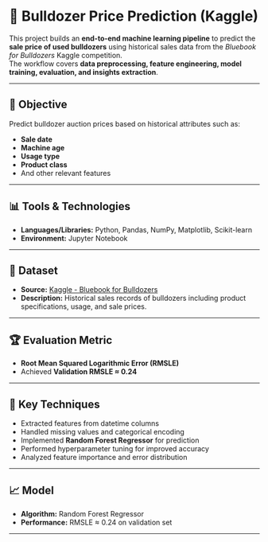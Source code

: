 # 🚜 Bulldozer Price Prediction (Kaggle)

This project builds an **end-to-end machine learning pipeline** to predict the **sale price of used bulldozers** using historical sales data from the *Bluebook for Bulldozers* Kaggle competition.  
The workflow covers **data preprocessing, feature engineering, model training, evaluation, and insights extraction**.

---

## 🎯 Objective
Predict bulldozer auction prices based on historical attributes such as:
- **Sale date**
- **Machine age**
- **Usage type**
- **Product class**
- And other relevant features

---

## 📊 Tools & Technologies
- **Languages/Libraries:** Python, Pandas, NumPy, Matplotlib, Scikit-learn  
- **Environment:** Jupyter Notebook  

---

## 🧮 Dataset
- **Source:** [Kaggle - Bluebook for Bulldozers](https://www.kaggle.com/competitions/bluebook-for-bulldozers)  
- **Description:** Historical sales records of bulldozers including product specifications, usage, and sale prices.

---

## 🏆 Evaluation Metric
- **Root Mean Squared Logarithmic Error (RMSLE)**
- Achieved **Validation RMSLE ≈ 0.24**

---

## 🧠 Key Techniques
- Extracted features from datetime columns  
- Handled missing values and categorical encoding  
- Implemented **Random Forest Regressor** for prediction  
- Performed hyperparameter tuning for improved accuracy  
- Analyzed feature importance and error distribution

---

## 📈 Model
- **Algorithm:** Random Forest Regressor
- **Performance:** RMSLE ≈ 0.24 on validation set

---


